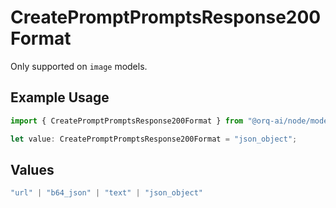# CreatePromptPromptsResponse200Format

Only supported on `image` models.

## Example Usage

```typescript
import { CreatePromptPromptsResponse200Format } from "@orq-ai/node/models/operations";

let value: CreatePromptPromptsResponse200Format = "json_object";
```

## Values

```typescript
"url" | "b64_json" | "text" | "json_object"
```